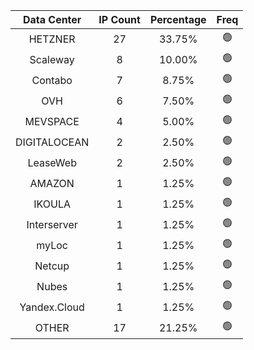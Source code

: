 | Data Center | IP Count | Percentage | Freq |
|:------------:|:--------:|:-----------:|:-----:|
| HETZNER | 27 | 33.75% | 🟢 |
| Scaleway | 8 | 10.00% | 🟢 |
| Contabo | 7 | 8.75% | 🟢 |
| OVH | 6 | 7.50% | 🟢 |
| MEVSPACE | 4 | 5.00% | 🟢 |
| DIGITALOCEAN | 2 | 2.50% | 🟢 |
| LeaseWeb | 2 | 2.50% | 🟢 |
| AMAZON | 1 | 1.25% | 🟢 |
| IKOULA | 1 | 1.25% | 🟢 |
| Interserver | 1 | 1.25% | 🟢 |
| myLoc | 1 | 1.25% | 🟢 |
| Netcup | 1 | 1.25% | 🟢 |
| Nubes | 1 | 1.25% | 🟢 |
| Yandex.Cloud | 1 | 1.25% | 🟢 |
| OTHER | 17 | 21.25% | 🟢 |